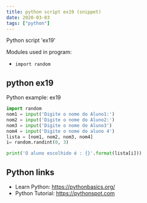 ```yaml
---
title: python script ex19 (snippet)
date: 2020-03-03
tags: ["python"]
---
```

Python script 'ex19'


Modules used in program: 
* `import random`

## python ex19

Python example: ex19

```python
import random
nom1 = input('Digite o nome do Aluno1:')
nom2 = input('Digite o nome do Aluno2:')
nom3 = input('Digite o nome do Aluno3')
nom4 = input('Digite o nome do aluno 4')
lista = [nom1, nom2, nom3, nom4]
i= random.randint(0, 3)

print('O aluno escolhido é : {}'.format(lista[i]))


```

## Python links

- Learn Python: https://pythonbasics.org/
- Python Tutorial: https://pythonspot.com
